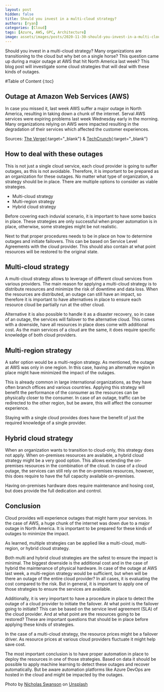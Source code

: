 ```yaml
---
layout: post
hidden: false
title: Should you invest in a multi-cloud strategy?
authors: [ryan]
categories: [Cloud]
tags: [Azure, AWS, GPC, Architecture]
image: assets/images/posts/2020-11-30-should-you-invest-in-a-multi-cloud-strategy/should-you-invest-in-a-multi-cloud-strategy-feature-image.png
---
```

Should you invest in a multi-cloud strategy? Many organizations are transitioning to the cloud but why bet on a single horse? This question came up during a major outage at AWS that hit North America last week? This blog post will investigate some cloud strategies that will deal with these kinds of outages.

#Table of Content
{:toc}

## Outage at Amazon Web Services (AWS)
In case you missed it, last week AWS suffer a major outage in North America, resulting in taking down a chunk of the internet. Serval AWS services were expiring problems last week Wednesday early in the morning. Many organizations relying on AWS were impacted resulting in the degradation of their services which affected the customer experiences.

Sources: [The Verge](https://www.theverge.com/2020/11/25/21719396/amazon-web-services-aws-outage-down-internet){:target="_blank"} & [TechCrunch](https://techcrunch.com/2020/11/25/amazon-web-services-outage-takes-a-portion-of-the-internet-down-with-it/){:target="_blank"}

## How to deal with these outages
This is not just a single cloud service, each cloud provider is going to suffer outages, as this is not avoidable. Therefore, it is important to be prepared as an organization for these outages. No matter what type of organization, a strategy should be in place.
There are multiple options to consider as viable strategies.

* Multi-cloud strategy
* Multi-region strategy
* Hybrid cloud strategy

Before covering each induvial scenario, it is important to have some basics in place. These strategies are only successful when proper automation is in place, otherwise, some strategies might be not realistic.

Next to that proper procedures needs to be in place on how to determine outages and initiate failovers. This can be based on Service Level Agreements with the cloud provider. This should also contain at what point resources will be restored to the original state.

## Multi-cloud strategy
A multi-cloud strategy allows to leverage of different cloud services from various providers. The main reason for applying a multi-cloud strategy is to distribute resources and minimize the risk of downtime and data loss.
When the resources are distributed, an outage can still have an impact, so therefore it is important to have alternatives in place to ensure each resource cloud be partially run at the other cloud.

Alternative it is also possible to handle it as a disaster recovery, so in case of an outage, the services will failover to the alternative cloud.
This comes with a downside, have all resources in place does come with additional cost. As the main services of a cloud are the same, it does require specific knowledge of both cloud providers.

## Multi-region strategy
A safer option would be a multi-region strategy. As mentioned, the outage at AWS was only in one region. In this case, having an alternative region in place might have minimized the impact of the outages.

This is already common in large international organizations, as they have often branch offices and various countries. Applying this strategy will benefit the performance of the consumer as the resources can be physically closer to the consumer. In case of an outage, traffic can be redirected to the other region, but be aware, this will affect the consumer experience.

Staying with a single cloud provides does have the benefit of just the required knowledge of a single provider.

## Hybrid cloud strategy
When an organization wants to transition to cloud-only, this strategy does not apply.
When on-premises resources are available, a hybrid cloud strategy might be a very good option. This allows extending the on-premises resources in the combination of the cloud. In case of a cloud outage, the services can still rely on the on-premises resources, however, this does require to have the full capacity available on-premises.

Having on-premises hardware does require maintenance and hosing cost, but does provide the full dedication and control.

## Conclusion
Cloud provides will experience outages that might harm your services. In the case of AWS, a huge chunk of the internet was down due to a major outage in North America. It is important to be prepared for these kinds of outages to minimize the impact.

As learned, multiple strategies can be applied like a multi-cloud, multi-region, or hybrid cloud strategy.

Both multi and hybrid cloud strategies are the safest to ensure the impact is minimal. The biggest downside is the additional cost and in the case of hybrid the maintenance of physical hardware.
In case of the outage at AWS last week, a multi-region strategy would be sufficient, but when will be there an outage of the entire cloud provider?
In all cases, it is evaluating the cost compared to the risk. But in general, it is important to apply one of those strategies to ensure the services are available.

Additionally, it is very important to have a procedure in place to detect the outage of a cloud provider to initiate the failover. At what point is the failover going to initiate? This can be based on the service level agreement (SLA) of the cloud provider. And at what point are the resources going to be restored? These are important questions that should be in place before applying these kinds of strategies.

In the case of a multi-cloud strategy, the resource prices might be a failover driver. As resource prices at various cloud providers fluctuate it might help save cost.

The most important conclusion is to have proper automation in place to deploy the resources in one of those strategies. Based on data it should be possible to apply machine learning to detect these outages and recover automatically. But be aware automation platforms like Azure DevOps are hosted in the cloud and might be impacted by the outages.

<span>Photo by <a href="https://unsplash.com/@nicholasswanson?utm_source=unsplash&amp;utm_medium=referral&amp;utm_content=creditCopyText" target="_blank">Nicholas Swanson</a> on <a href="https://unsplash.com/s/photos/clouds?utm_source=unsplash&amp;utm_medium=referral&amp;utm_content=creditCopyText" target="_blank">Unsplash</a></span>
